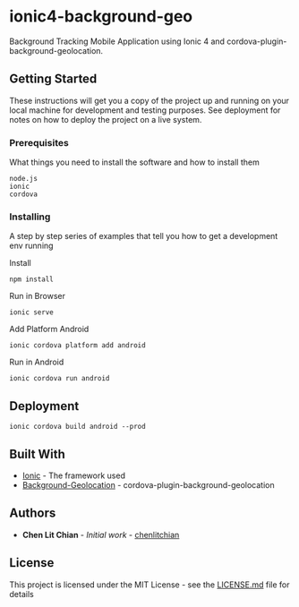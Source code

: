 # ionic4-background-geo

Background Tracking Mobile Application using Ionic 4 and cordova-plugin-background-geolocation.

## Getting Started

These instructions will get you a copy of the project up and running on your local machine for development and testing purposes. See deployment for notes on how to deploy the project on a live system.

### Prerequisites

What things you need to install the software and how to install them

```
node.js
ionic
cordova
```

### Installing

A step by step series of examples that tell you how to get a development env running

Install

```
npm install
```

Run in Browser

```
ionic serve
```


Add Platform Android

```
ionic cordova platform add android
```


Run in Android

```
ionic cordova run android
```


## Deployment

```
ionic cordova build android --prod
```

## Built With

* [Ionic](https://ionicframework.com/) - The framework used
* [Background-Geolocation](https://www.npmjs.com/package/@mauron85/cordova-plugin-background-geolocation) - cordova-plugin-background-geolocation

## Authors

* **Chen Lit Chian** - *Initial work* - [chenlitchian](https://github.com/chenlitchian/)


## License

This project is licensed under the MIT License - see the [LICENSE.md](LICENSE.md) file for details

